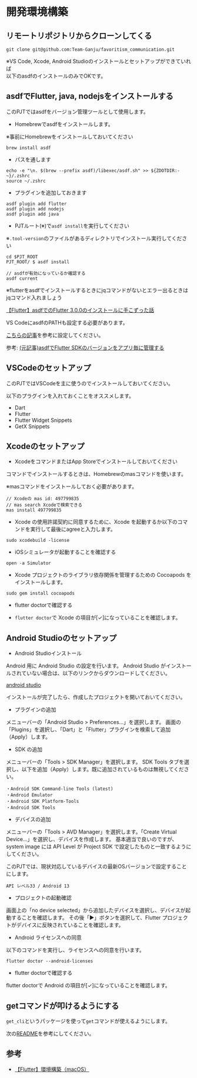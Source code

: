 # 開発環境構築

## リモートリポジトリからクローンしてくる

```
git clone git@github.com:Team-Ganju/favoritism_communication.git
```

※VS Code, Xcode, Android Studioのインストールとセットアップができていれば  
以下のasdfのインストールのみでOKです。

## asdfでFlutter, java, nodejsをインストールする

このPJTではasdfをバージョン管理ツールとして使用します。

- Homebrewでasdfをインストールします。

※事前にHomebrewをインストールしておいてください

```
brew install asdf
```

- パスを通します

```
echo -e "\n. $(brew --prefix asdf)/libexec/asdf.sh" >> ${ZDOTDIR:-~}/.zshrc
source ~/.zshrc
```

- プラグインを追加しておきます

```
asdf plugin add flutter
asdf plugin add nodejs
asdf plugin add java
```

- PJTルート(※)で`asdf install`を実行してください

※`.tool-version`のファイルがあるディレクトリでインストール実行してください

```
cd $PJT_ROOT
PJT_ROOT/ $ asdf install

// asdfが有効になっているか確認する
asdf current
```

※flutterをasdfでインストールするときにjqコマンドがないとエラー出るときはjqコマンド入れましょう

[【Flutter】asdfでのFlutter 3.0.0のインストールに手こずった話](https://blog.dalt.me/3318)

VS CodeにasdfのPATHも設定する必要があります。

[こちらの記事](https://zenn.dev/riscait/articles/asdf-flutter#vscode%E3%81%A7%E5%BF%85%E8%A6%81%E3%81%AA%E8%A8%AD%E5%AE%9A)を参考に設定してください。

参考: [(元記事)asdfでFlutter SDKのバージョンをアプリ毎に管理する](https://zenn.dev/riscait/articles/asdf-flutter)


## VSCodeのセットアップ

このPJTではVSCodeを主に使うのでインストールしておいてください。

以下のプラグインを入れておくことをオススメします。
- Dart
- Flutter
- Flutter Widget Snippets
- GetX Snippets


## Xcodeのセットアップ

- XcodeをコマンドまたはApp Storeでインストールしておいてください

コマンドでインストールするときは、Homebrewのmasコマンドを使います。

※masコマンドをインストールしておく必要があります。

```
// Xcodeの mas id: 497799835
// mas search Xcodeで検索できる
mas install 497799835
```

- Xcode の使用許諾契約に同意するために、Xcode を起動するか以下のコマンドを実行して最後にagreeと入力します。

```
sudo xcodebuild -license
```

- iOSシミュレータが起動することを確認する

```
open -a Simulator
```

- Xcode プロジェクトのライブラリ依存関係を管理するための Cocoapods をインストールします。

```
sudo gem install cocoapods
```

- flutter doctorで確認する

- `flutter doctor`で Xcode の項目が[✓]になっていることを確認します。


## Android Studioのセットアップ

- Android Studioインストール

Android 用に Android Studio の設定を行います。 Android Studio がインストールされていない場合は、以下のリンクからダウンロードしてください。

[android studio](https://developer.android.com/studio)

インストールが完了したら、作成したプロジェクトを開いておいてください。

- プラグインの追加

メニューバーの「Android Studio > Preferences...」を選択します。 画面の「Plugins」を選択し、「Dart」と「Flutter」プラグインを検索して追加（Apply）します。


- SDK の追加

メニューバーの「Tools > SDK Manager」を選択します。 SDK Tools タブを選択し、以下を追加（Apply）します。既に追加されているものは無視してください。

```
・Android SDK Command-line Tools (latest)
・Android Emulator
・Android SDK Platform-Tools
・Android SDK Tools
```

- デバイスの追加

メニューバーの「Tools > AVD Manager」を選択します。「Create Virtual Device...」を選択し、デバイスを作成します。 基本適当で良いのですが、system image には API Level が Project SDK で設定したものと一致するようにしてください。

このPJTでは、現状対応しているデバイスの最新OSバージョンで設定することにします。

`API レベル33 / Android 13`

- プロジェクトの起動確認

画面上の「no device selected」から追加したデバイスを選択し、デバイスが起動することを確認します。 その後「▶️」ボタンを選択して、Flutter プロジェクトがデバイスに反映されていることを確認します。

- Android ライセンスへの同意

以下のコマンドを実行し、ライセンスへの同意を行います。

```
flutter doctor --android-licenses
```

- flutter doctorで確認する

flutter doctorで Android の項目が[✓]になっていることを確認します。


## getコマンドが叩けるようにする

`get_cli`というパッケージを使って`get`コマンドが使えるようにします。

次の[README](../getx/get_cli.md)を参考にしてください。


## 参考
- [【Flutter】環境構築（macOS）](https://b1san-blog.com/post/flutter/flutter-setup/)
